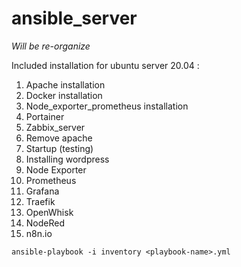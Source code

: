 # ansible_server

*Will be re-organize*

Included installation for ubuntu server 20.04 : 
1. Apache installation
2. Docker installation
3. Node_exporter_prometheus installation
4. Portainer 
5. Zabbix_server
6. Remove apache
7. Startup (testing)
8. Installing wordpress
9. Node Exporter
10. Prometheus
11. Grafana
12. Traefik
13. OpenWhisk
14. NodeRed
15. n8n.io

```
ansible-playbook -i inventory <playbook-name>.yml 
```
